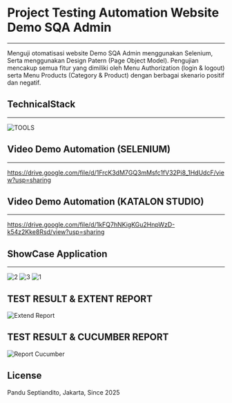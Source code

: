 # Project Testing Automation Website Demo SQA Admin
------------------------
Menguji otomatisasi website Demo SQA Admin menggunakan Selenium, Serta menggunakan Design Patern (Page Object Model). Pengujian mencakup semua fitur yang dimiliki oleh Menu Authorization (login & logout) serta Menu Products (Category & Product) dengan berbagai skenario positif dan negatif.

## TechnicalStack 
------------------------
![TOOLS](https://github.com/user-attachments/assets/111446b4-9873-4caf-a15d-92f410dc5aac)

## Video Demo Automation (SELENIUM)
------------------------
https://drive.google.com/file/d/1FrcK3dM7GQ3mMsfc1fV32Pi8_1HdUdcF/view?usp=sharing

## Video Demo Automation (KATALON STUDIO)
------------------------
https://drive.google.com/file/d/1kFQ7hNKigKGu2HnpWzD-k54z2Kke8Rsd/view?usp=sharing

## ShowCase Application
-------------------------
![2](https://github.com/user-attachments/assets/def8c2a7-75a7-48d5-a397-8bf76e754088)
![3](https://github.com/user-attachments/assets/e25088a2-936e-457e-993b-bce72e547ad6)
![1](https://github.com/user-attachments/assets/9a904fa5-f3bf-4849-b5b1-685fe7ce5209)


TEST RESULT & EXTENT REPORT
--------------------------
![Extend Report](https://github.com/user-attachments/assets/fa70b786-d089-4615-bf16-e63bfa66df01)


TEST RESULT & CUCUMBER REPORT
--------------------------
![Report Cucumber](https://github.com/user-attachments/assets/ea1417f1-cfb4-4c8c-99b9-56f6558918cd)


## License
Pandu Septiandito, Jakarta, Since 2025
